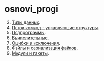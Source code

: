 # osnovi_progi



3. [Типы данных](/lab3.ipynb).
4. [Поток команд - управляющие структуры]().
5. [Подпрограммы]().
6. [Вычислительные]().
7. [Ошибки и исключения]().
8. [Файлы и сериализация файлов]().
9. [Модули и пакеты]().
